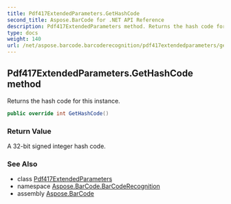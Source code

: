 ```yaml
---
title: Pdf417ExtendedParameters.GetHashCode
second_title: Aspose.BarCode for .NET API Reference
description: Pdf417ExtendedParameters method. Returns the hash code for this instance
type: docs
weight: 140
url: /net/aspose.barcode.barcoderecognition/pdf417extendedparameters/gethashcode/
---
```

## Pdf417ExtendedParameters.GetHashCode method

Returns the hash code for this instance.

```csharp
public override int GetHashCode()
```

### Return Value

A 32-bit signed integer hash code.

### See Also

* class [Pdf417ExtendedParameters](../)
* namespace [Aspose.BarCode.BarCodeRecognition](../../pdf417extendedparameters/)
* assembly [Aspose.BarCode](../../../)


